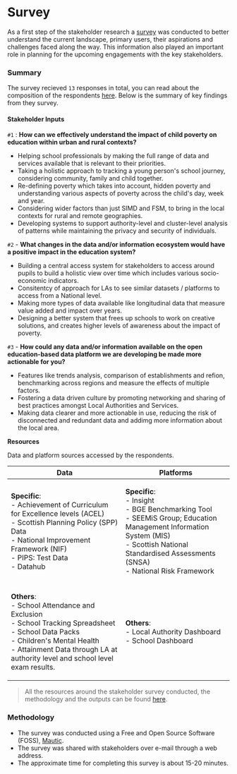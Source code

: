 # Survey

As a first step of the stakeholder research a [survey](https://github.com/The-Data-for-Children-Collaborative/noral-user-research/blob/main/research/01-stakeholder-survey/01-01-stakeholder-survey.md) was conducted to better understand the current landscape, primary users, their aspirations and challenges faced along the way. This information also played an important role in planning for the upcoming engagements with the key stakeholders.

### Summary

The survey recieved `13` responses in total, you can read about the composition of the respondents [here](survey.md#summary). Below is the summary of key findings from they survey.

#### Stakeholder Inputs

`#1` : **How can we effectively understand the impact of child poverty on education within urban and rural contexts?**

* Helping school professionals by making the full range of data and services available that is relevant to their priorities.
* Taking a holistic approach to tracking a young person's school journey, considering community, family and child together.
* Re-defining poverty which takes into account, hidden poverty and understanding various aspects of poverty across the child's day, week and year.
* Considering wider factors than just SIMD and FSM, to bring in the local contexts for rural and remote geographies.
* Developing systems to support authority-level and cluster-level analysis of patterns while maintaining the privacy and security of individuals.

`#2` - **What changes in the data and/or information ecosystem would have a positive impact in the education system?**

* Building a central access system for stakeholders to access around pupils to build a holistic view over time which includes various socio-economic indicators.
* Consitentcy of approach for LAs to see similar datasets / platforms to access from a National level.
* Making more types of data available like longitudinal data that measure value added and impact over years.
* Designing a better system that frees up schools to work on creative solutions, and creates higher levels of awareness about the impact of poverty.

`#3` - **How could any data and/or information available on the open education-based data platform we are developing be made more actionable for you?**

* Features like trends analysis, comparison of establishments and refion, benchmarking across regions and measure the effects of multiple factors.
* Fostering a data driven culture by promoting networking and sharing of best practices amongst Local Authorities and Services.
* Making data clearer and more actionable in use, reducing the risk of disconnected and redundant data and addimg more information about the local area.

**Resources**

Data and platform sources accessed by the respondents.

| Data                                                                                                                                                                                                                                         | Platforms                                                                                                                                                                                                                      |
| -------------------------------------------------------------------------------------------------------------------------------------------------------------------------------------------------------------------------------------------- | ------------------------------------------------------------------------------------------------------------------------------------------------------------------------------------------------------------------------------ |
| <p><strong>Specific</strong>:<br>- Achievement of Curriculum for Excellence levels (ACEL)<br>- Scottish Planning Policy (SPP) Data<br>- National Improvement Framework (NIF)<br>- PIPS: Test Data<br>- Datahub</p>                           | <p><strong>Specific</strong>:<br>- Insight<br>- BGE Benchmarking Tool<br>- SEEMiS Group; Education Management Information System (MIS)<br>- Scottish National Standardised Assessments (SNSA)<br>- National Risk Framework</p> |
| <p><strong>Others</strong>:<br>- School Attendance and Exclusion<br>- School Tracking Spreadsheet<br>- School Data Packs<br>- Children's Mental Health<br>- Attainment Data through LA at authority level and school level exam results.</p> | <p><strong>Others</strong>:<br>- Local Authority Dashboard<br>- School Dashboard</p>                                                                                                                                           |

> All the resources around the stakeholder survey conducted, the methodology and the outputs can be found [here](https://github.com/The-Data-for-Children-Collaborative/noral-user-research/tree/main/research/01-stakeholder-survey).

### Methodology

* The survey was conducted using a Free and Open Source Software (FOSS), [Mautic](https://www.mautic.org).
* The survey was shared with stakeholders over e-mail through a web address.
* The approximate time for completing this survey is about 15-20 minutes.
